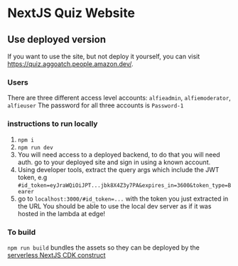 # NextJS Quiz Website 

## Use deployed version
If you want to use the site, but not deploy it yourself, you can visit https://quiz.aggoatch.people.amazon.dev/.

### Users
There are three different access level accounts: `alfieadmin`, `alfiemoderator`, `alfieuser`
The password for all three accounts is `Password-1`

### instructions to run locally 

1. `npm i`
2. `npm run dev`
3. You will need access to a deployed backend, to do that you will need auth. go to your deployed site and sign in using a known account.
4. Using developer tools, extract the query args which include the JWT token, e.g `#id_token=eyJraWQiOiJPT...jbk8X4Z3y7PA&expires_in=3600&token_type=Bearer`
5. go to `localhost:3000/#id_token=...` with the token you just extracted in the URL
You should be able to use the local dev server as if it was hosted in the lambda at edge!

### To build
`npm run build` bundles the assets so they can be deployed by the [serverless NextJS CDK construct](https://github.com/serverless-nextjs/serverless-next.js/)